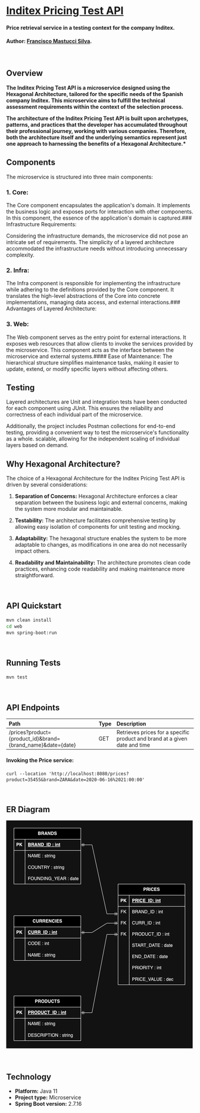 <br>

# [Inditex Pricing Test API](https://github.com/franmastucci/inditex-pricing-test-api)
#### Price retrieval service in a testing context for the company Inditex.
#### Author: [Francisco Mastucci Silva](https://www.linkedin.com/in/franmastucci/).

<br>

## Overview

<b>The Inditex Pricing Test API is a microservice designed using the Hexagonal Architecture, tailored for the specific needs of the Spanish company Inditex. This microservice aims to fulfill the technical assessment requirements within the context of the selection process.

The architecture of the Inditex Pricing Test API is built upon archetypes, patterns, and practices that the developer has accumulated throughout their professional journey, working with various companies. Therefore, both the architecture itself and the underlying semantics represent just one approach to harnessing the benefits of a Hexagonal Architecture.*
</b>
<br>

## Components
The microservice is structured into three main components:


### 1. Core:

The Core component encapsulates the application's domain. It implements the business logic and exposes ports for interaction with other components. In this component, the essence of the application's domain is captured.### Infrastructure Requirements:

Considering the infrastructure demands, the microservice did not pose an intricate set of requirements. The simplicity of a layered architecture accommodated the infrastructure needs without introducing unnecessary complexity.
### 2. Infra:

The Infra component is responsible for implementing the infrastructure while adhering to the definitions provided by the Core component. It translates the high-level abstractions of the Core into concrete implementations, managing data access, and external interactions.### Advantages of Layered Architecture:

### 3. Web:
The Web component serves as the entry point for external interactions. It exposes web resources that allow clients to invoke the services provided by the microservice. This component acts as the interface between the microservice and external systems.#### Ease of Maintenance: 
The hierarchical structure simplifies maintenance tasks, making it easier to update, extend, or modify specific layers without affecting others.

## Testing 
Layered architectures are Unit and integration tests have been conducted for each component using JUnit. This ensures the reliability and correctness of each individual part of the microservice.

Additionally, the project includes Postman collections for end-to-end testing, providing a convenient way to test the microservice's functionality as a whole. scalable, allowing for the independent scaling of individual layers based on demand.

## Why Hexagonal Architecture?
The choice of a Hexagonal Architecture for the Inditex Pricing Test API is driven by several considerations:


1. **Separation of Concerns:**
   Hexagonal Architecture enforces a clear separation between the business logic and external concerns, making the system more modular and maintainable.

2. **Testability:**
   The architecture facilitates comprehensive testing by allowing easy isolation of components for unit testing and mocking.

3. **Adaptability:**
   The hexagonal structure enables the system to be more adaptable to changes, as modifications in one area do not necessarily impact others.

4. **Readability and Maintainability:**
   The architecture promotes clean code practices, enhancing code readability and making maintenance more straightforward.

<br>

## API Quickstart

```bash
mvn clean install
cd web
mvn spring-boot:run
```
<br>

## Running Tests

```bash
mvn test
```
<br>


## API Endpoints
| Path                                                        | Type | Description                                                 |
|:------------------------------------------------------------|:-----|:------------------------------------------------------------|
| /prices?product={product_id}&brand={brand_name}&date={date} | GET  | Retrieves prices for a specific product and brand at a given date and time |
#### Invoking the Price service:
```curl
curl --location 'http://localhost:8080/prices?product=35455&brand=ZARA&date=2020-06-16%2021:00:00'
```

<br>


## ER Diagram

![](web/etc/images/prices_model.png)

<br>

## Technology
* **Platform:** Java 11
* **Project type:** Microservice
* **Spring Boot version:** 2.7.16
  <br><br>
